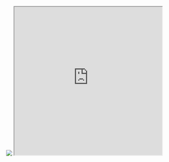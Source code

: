 <img src="https://discord.c99.nl/widget/theme-1/835101838583267328.png">
<iframe src="https://dino-chrome.com/" width="400" height="400"></iframe>

